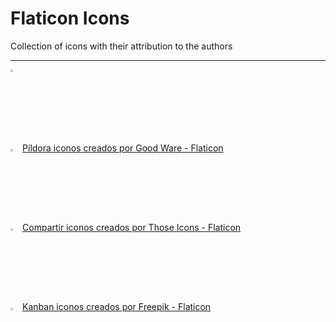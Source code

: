 # Flaticon Icons

Collection of icons with their attribution to the authors

---
<img src="" alt="template" width="3%"><br>
<img src="https://res.cloudinary.com/rick-rick-torrellas/image/upload/v1632064143/icons/pill_sakm1z.svg" alt="template" width="3%">
<a href="https://www.flaticon.es/iconos-gratis/pildora" title="píldora iconos">Píldora iconos creados por Good Ware - Flaticon</a><br>
<img src="https://res.cloudinary.com/rick-rick-torrellas/image/upload/v1650053397/sharingan/compartir_tsin6v.png" alt="template" width="3%">
<a href="https://www.flaticon.es/iconos-gratis/compartir" title="compartir iconos">Compartir iconos creados por Those Icons - Flaticon</a><br>
<img width="3%" src="https://res.cloudinary.com/rick-rick-torrellas/image/upload/v1629301660/icons/kanban_oifhu7.png"/>
<a href="https://www.flaticon.es/iconos-gratis/kanban" title="kanban iconos">Kanban iconos creados por Freepik - Flaticon</a>